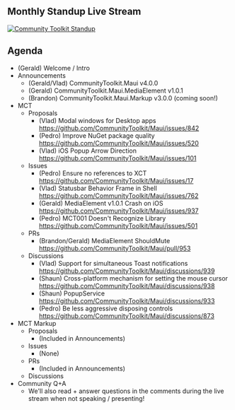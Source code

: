 ## Monthly Standup Live Stream

[![Community Toolkit Standup](https://user-images.githubusercontent.com/13558917/216424298-34e4f723-f8b1-4da1-89fe-fe2edb1ab626.png)](https://www.youtube.com/watch?v=jzk8uqBB9zo)

## Agenda

- (Gerald) Welcome / Intro
- Announcements
  - (Gerald/Vlad) CommunityToolkit.Maui v4.0.0
  - (Gerald) CommunityToolkit.Maui.MediaElement v1.0.1
  - (Brandon) CommunityToolkit.Maui.Markup v3.0.0 (coming soon!)
- MCT
  - Proposals
    - (Vlad) Modal windows for Desktop apps https://github.com/CommunityToolkit/Maui/issues/842
    - (Pedro) Improve NuGet package quality https://github.com/CommunityToolkit/Maui/issues/520
    - (Vlad) iOS Popup Arrow Direction https://github.com/CommunityToolkit/Maui/issues/101
  - Issues
    - (Pedro) Ensure no references to XCT https://github.com/CommunityToolkit/Maui/issues/17
    - (Vlad) Statusbar Behavior Frame in Shell https://github.com/CommunityToolkit/Maui/issues/762
    - (Gerald) MediaElement v1.0.1 Crash on iOS https://github.com/CommunityToolkit/Maui/issues/937
    - (Pedro) MCT001 Doesn't Recognize Library https://github.com/CommunityToolkit/Maui/issues/501
  - PRs
    - (Brandon/Gerald) MediaElement ShouldMute https://github.com/CommunityToolkit/Maui/pull/953
  - Discussions
    - (Vlad) Support for simultaneous Toast notifications https://github.com/CommunityToolkit/Maui/discussions/939
    - (Shaun) Cross-platform mechanism for setting the mouse cursor  https://github.com/CommunityToolkit/Maui/discussions/938
    - (Shaun) PopupService https://github.com/CommunityToolkit/Maui/discussions/933
    - (Pedro) Be less aggressive disposing controls https://github.com/CommunityToolkit/Maui/discussions/873
- MCT Markup
  - Proposals
    - (Included in Announcements)
  - Issues
    - (None)
  - PRs
    - (Included in Announcements)
  - Discussions
- Community Q+A
  - We'll also read + answer questions in the comments during the live stream when not speaking / presenting!